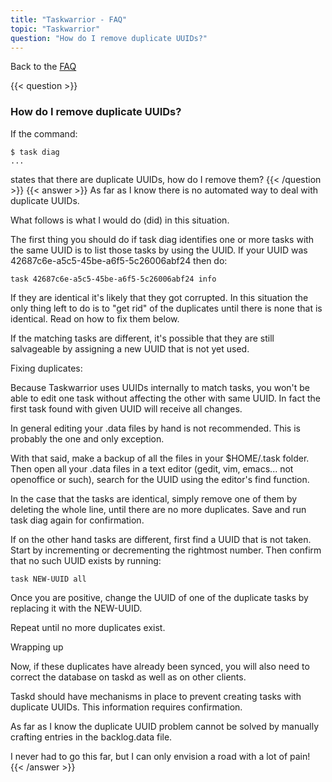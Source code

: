 ```yaml
---
title: "Taskwarrior - FAQ"
topic: "Taskwarrior"
question: "How do I remove duplicate UUIDs?"
---
```


Back to the [FAQ](/support/faq)

{{< question >}}
### How do I remove duplicate UUIDs?

If the command:

```
$ task diag
...
```

states that there are duplicate UUIDs, how do I remove them?
{{< /question >}}
{{< answer >}}
As far as I know there is no automated way to deal with duplicate UUIDs.

What follows is what I would do (did) in this situation.

The first thing you should do if task diag identifies one or more tasks with the same UUID is to list those tasks by using the UUID.
If your UUID was 42687c6e-a5c5-45be-a6f5-5c26006abf24 then do:

```
task 42687c6e-a5c5-45be-a6f5-5c26006abf24 info
```

If they are identical it's likely that they got corrupted.
In this situation the only thing left to do is to "get rid" of the duplicates until there is none that is identical.
Read on how to fix them below.

If the matching tasks are different, it's possible that they are still salvageable by assigning a new UUID that is not yet used. 

Fixing duplicates:

Because Taskwarrior uses UUIDs internally to match tasks, you won't be able to edit one task without affecting the other with same UUID.
In fact the first task found with given UUID will receive all changes.

In general editing your .data files by hand is not recommended.
This is probably the one and only exception.

With that said, make a backup of all the files in your $HOME/.task folder.
Then open all your .data files in a text editor (gedit, vim, emacs... not openoffice or such), search for the UUID using the editor's find function.

In the case that the tasks are identical, simply remove one of them by deleting the whole line, until there are no more duplicates.
Save and run task diag again for confirmation.

If on the other hand tasks are different, first find a UUID that is not taken.
Start by incrementing or decrementing the rightmost number.
Then confirm that no such UUID exists by running:

```
task NEW-UUID all
```

Once you are positive, change the UUID of one of the duplicate tasks by replacing it with the NEW-UUID.

Repeat until no more duplicates exist.

Wrapping up

Now, if these duplicates have already been synced, you will also need to correct the database on taskd as well as on other clients.

Taskd should have mechanisms in place to prevent creating tasks with duplicate UUIDs.
This information requires confirmation.

As far as I know the duplicate UUID problem cannot be solved by manually crafting entries in the backlog.data file.

I never had to go this far, but I can only envision a road with a lot of pain!
{{< /answer >}}
